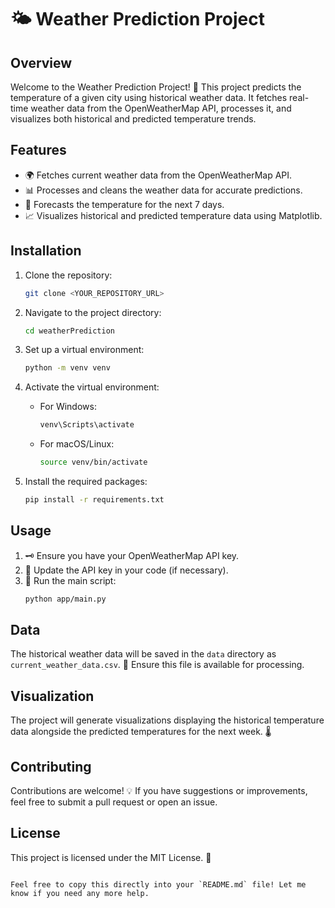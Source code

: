
# 🌤️ Weather Prediction Project

## Overview
Welcome to the Weather Prediction Project! 🌈 This project predicts the temperature of a given city using historical weather data. It fetches real-time weather data from the OpenWeatherMap API, processes it, and visualizes both historical and predicted temperature trends.

## Features
- 🌍 Fetches current weather data from the OpenWeatherMap API.
- 📊 Processes and cleans the weather data for accurate predictions.
- 🔮 Forecasts the temperature for the next 7 days.
- 📈 Visualizes historical and predicted temperature data using Matplotlib.

## Installation

1. Clone the repository:
   ```bash
   git clone <YOUR_REPOSITORY_URL>
   ```

2. Navigate to the project directory:
   ```bash
   cd weatherPrediction
   ```

3. Set up a virtual environment:
   ```bash
   python -m venv venv
   ```

4. Activate the virtual environment:
   - For Windows:
     ```bash
     venv\Scripts\activate
     ```
   - For macOS/Linux:
     ```bash
     source venv/bin/activate
     ```

5. Install the required packages:
   ```bash
   pip install -r requirements.txt
   ```

## Usage

1. 🗝️ Ensure you have your OpenWeatherMap API key.
2. 🔧 Update the API key in your code (if necessary).
3. 🚀 Run the main script:
   ```bash
   python app/main.py
   ```

## Data

The historical weather data will be saved in the `data` directory as `current_weather_data.csv`. 📂 Ensure this file is available for processing.

## Visualization

The project will generate visualizations displaying the historical temperature data alongside the predicted temperatures for the next week. 🌡️

## Contributing
Contributions are welcome! 💡 If you have suggestions or improvements, feel free to submit a pull request or open an issue.

## License
This project is licensed under the MIT License. 📝
```

Feel free to copy this directly into your `README.md` file! Let me know if you need any more help.
